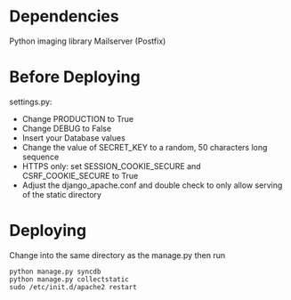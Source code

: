 Dependencies
============
Python imaging library
Mailserver (Postfix)


Before Deploying
================
settings.py:
* Change PRODUCTION to True
* Change DEBUG to False
* Insert your Database values
* Change the value of SECRET_KEY to a random, 50 characters long sequence
* HTTPS only: set SESSION_COOKIE_SECURE and CSRF_COOKIE_SECURE to True
* Adjust the django_apache.conf and double check to only allow serving of the static directory


Deploying
=========
Change into the same directory as the manage.py then run 
  
    python manage.py syncdb
    python manage.py collectstatic
    sudo /etc/init.d/apache2 restart
